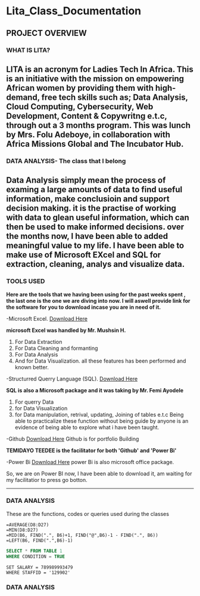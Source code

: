 # Lita_Class_Documentation
## PROJECT OVERVIEW
### WHAT IS LITA?
LITA is an acronym for Ladies Tech In Africa. This is an initiative with the mission on empowering African women by providing them with high-demand, free tech skills such as; Data Analysis, Cloud Computing, Cybersecurity, Web Development, Content & Copywritng e.t.c, through out a 3 months program. This was lunch by Mrs. Folu Adeboye, in collaboration with Africa Missions Global and The Incubator Hub.
---
### DATA ANALYSIS- The class that I belong
Data Analysis simply mean the process of examing a large amounts of data to find useful information, make conclusioin and support decision making. it is the practise of working with data to glean useful information, which can then be used to make informed decisions.
over the months now, I have been able to added meaningful value to my life. I have been able to make use of Microsoft EXcel and SQL for extraction, cleaning, analys and visualize data. 
---
### TOOLS USED
**Here are the tools that we having been using for the past weeks spent , the last one is the one we are diving into now. I will aswell provide link for the software for you to download incase you are in need of it.**

-Microsoft Excel. [Download Here](https://www.microsoft.com)

**microsoft Excel was handled by Mr. Mushsin H.**
  1. For Data Extraction
  2. For Data Cleaning and formanting
  3. For Data Analysis
  4. And for Data Visualization.  all these features has been performed and known better.

-Structurred Querry Language (SQL). [Download Here](https://www.microsoft.com)

**SQL is also a Microsoft package and it was taking by Mr. Femi Ayodele**
  1. For querry Data
  2. for Data Visualization
  3. for Data manipulation, retrival, updating, Joining of tables e.t.c
Being able to practicalize these function without being guide by anyone is an evidence of being able to explore what i have been taught.

-Github [Download Here](https://www.github.com)
Github is for portfolio Building

**TEMIDAYO TEEDEE is the facilitator for both 'Github' and 'Power Bi'**

-Power Bi  [Download Here](https://www.microsoft.com)
power Bi is also microsoft office package.

So, we are on Power BI now, I have been able to download it, am waiting for my facilitatior to press go botton.

---
### DATA ANALYSIS
These are the functions, codes or queries used during the classes
```Excel
=AVERAGE(D8:D27)
=MIN(D8:D27)
=MID(B6, FIND(".", B6)+1, FIND("@",B6)-1 - FIND(".", B6))
=LEFT(B6, FIND(".",B6)-1)
```
```SQL
SELECT * FROM TABLE 1
WHERE CONDITION = TRUE
```
```UPDATE SALARY
SET SALARY = 789989993479
WHERE STAFFID = '129902'
```

### DATA ANALYSIS

